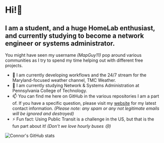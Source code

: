# Hi!👋
## I am a student, and a huge HomeLab enthusiast, and currently studying to become a network engineer or systems administrator.

You might have seen my username *(MapGuy11)* pop around various communities as I try to spend my time helping out with different free projects.

- 🔭 I am currently developing workflows and the 24/7 stream for the Maryland-focused weather channel, TMC Weather.
- 🌱 I am currently studying Network & Systems Administration at Pennsylvania College of Technology.
- 📫 You can find me here on GitHub in the various repositories I am a part of. If you have a specific question, please visit my [website](https://connorhackenberg.tech) for my latest contact information. *(Please note: any spam or any not legitimate emails will be ignored and destroyed)* 
- ⚡ Fun fact: Using Public Transit is a challenge in the US, but that is the fun part about it! *(Don't we love hourly buses 😢)*
  
![Connor's GitHub stats](https://stars.connorhackenberg.tech/api?username=mapguy11&show_icons=true&theme=onedark)
